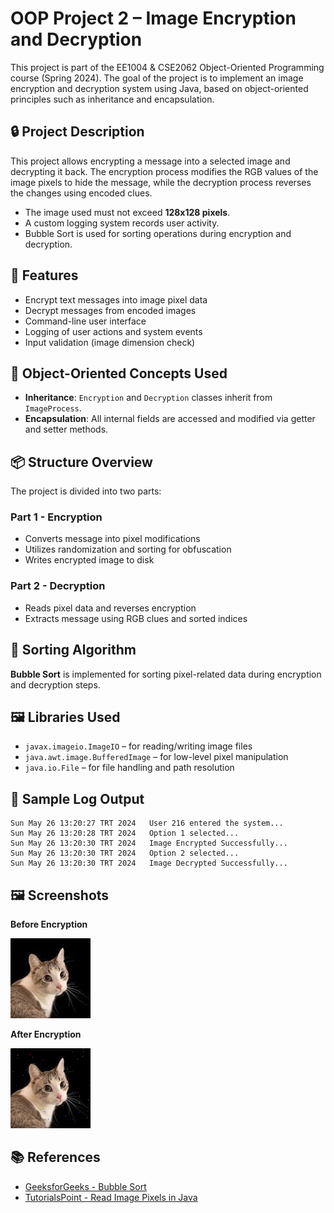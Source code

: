 
# OOP Project 2 – Image Encryption and Decryption

This project is part of the EE1004 & CSE2062 Object-Oriented Programming course (Spring 2024). The goal of the project is to implement an image encryption and decryption system using Java, based on object-oriented principles such as inheritance and encapsulation.

## 🔒 Project Description

This project allows encrypting a message into a selected image and decrypting it back. The encryption process modifies the RGB values of the image pixels to hide the message, while the decryption process reverses the changes using encoded clues.

- The image used must not exceed **128x128 pixels**.
- A custom logging system records user activity.
- Bubble Sort is used for sorting operations during encryption and decryption.

## 🧩 Features

- Encrypt text messages into image pixel data
- Decrypt messages from encoded images
- Command-line user interface
- Logging of user actions and system events
- Input validation (image dimension check)

## 🧱 Object-Oriented Concepts Used

- **Inheritance**: `Encryption` and `Decryption` classes inherit from `ImageProcess`.
- **Encapsulation**: All internal fields are accessed and modified via getter and setter methods.

## 📦 Structure Overview

The project is divided into two parts:

### Part 1 - Encryption
- Converts message into pixel modifications
- Utilizes randomization and sorting for obfuscation
- Writes encrypted image to disk

### Part 2 - Decryption
- Reads pixel data and reverses encryption
- Extracts message using RGB clues and sorted indices

## 🔁 Sorting Algorithm

**Bubble Sort** is implemented for sorting pixel-related data during encryption and decryption steps.

## 🖼️ Libraries Used

- `javax.imageio.ImageIO` – for reading/writing image files
- `java.awt.image.BufferedImage` – for low-level pixel manipulation
- `java.io.File` – for file handling and path resolution

## 📂 Sample Log Output

```
Sun May 26 13:20:27 TRT 2024   User 216 entered the system...
Sun May 26 13:20:28 TRT 2024   Option 1 selected...
Sun May 26 13:20:30 TRT 2024   Image Encrypted Successfully...
Sun May 26 13:20:30 TRT 2024   Option 2 selected...
Sun May 26 13:20:30 TRT 2024   Image Decrypted Successfully...
```

## 🖼️ Screenshots

**Before Encryption**

![Before Encryption](before_encryption.jpg)

**After Encryption**

![After Encryption](after_encryption.png)


## 📚 References

- [GeeksforGeeks - Bubble Sort](https://www.geeksforgeeks.org/bubble-sort/)
- [TutorialsPoint - Read Image Pixels in Java](https://www.tutorialspoint.com/how-to-get-pixels-rgb-values-of-an-image-using-java-opencv-library)
